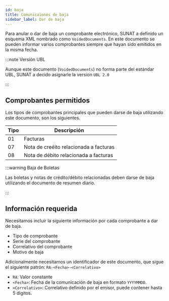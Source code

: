 ```yaml
---
id: baja
title: Comunicaiones de baja
sidebar_label: Dar de baja
---
```


Para anular o dar de baja un comprobante electrónico, SUNAT a definido un esquema XML nombrado como `VoidedDocuments`. En este documento se pueden informar varios comprobantes siempre que hayan sido emitidos en la misma fecha.

:::note Versión UBL

Aunque este documento (`VoidedDocuments`) no forma parte del estándar UBL, SUNAT a decido asignarle la version `UBL 2.0`

:::

## Comprobantes permitidos
Los tipos de comprobantes principales que pueden darse de baja utilizando este documento, son los siguientes.

Tipo  | Descripción
-|-|
01| Facturas
07| Nota de creéito relacionada a facturas
08| Nota de débito relacionada a facturas

:::warning Baja de Boletas

Las boletas y notas de crédito/débito relacionadas deben darse de baja utilizando el documento de resumen diario.

:::

## Información requerida

Necesitamos incluir la siguiente información por cada comprobante a dar de baja.

- Tipo de comprobante
- Serie del comprobante
- Correlativo del comprobante
- Motivo de baja

Adicionalmente necesitamos un identificador de este documento, que sigue el siguiente patrón: 
`RA-<Fecha>-<Correlativo>`
- `RA`: Valor constante
- `<Fecha>`: Fecha de la comunicación de baja en formato `YYYYMMDD`.
- `<Correlativo>`: Correlativo definido por el emisor, puede contener hasta 5 digitos.
